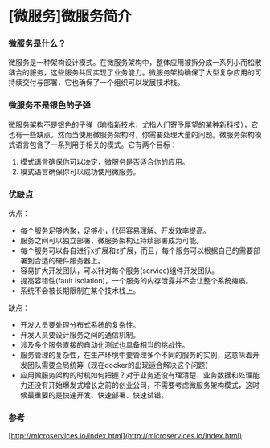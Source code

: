 # \[微服务\]微服务简介

### 微服务是什么？

微服务是一种架构设计模式。在微服务架构中，整体应用被拆分成一系列小而松散耦合的服务，这些服务共同实现了业务能力。微服务架构确保了大型复杂应用的可持续交付与部署，它也确保了一个组织可以发展技术栈。

### 微服务不是银色的子弹

微服务架构不是银色的子弹（喻指新技术，尤指人们寄予厚望的某种新科技），它也有一些缺点。然而当使用微服务架构时，你需要处理大量的问题。微服务架构模式语言包含了一系列用于相关的模式。它有两个目标：

1. 模式语言确保你可以决定，微服务是否适合你的应用。
2. 模式语言确保你可以成功使用微服务。

### 优缺点

优点：

* 每个服务足够内聚，足够小，代码容易理解、开发效率提高。
* 服务之间可以独立部署，微服务架构让持续部署成为可能。
* 每个服务可以各自进行x扩展和z扩展，而且，每个服务可以根据自己的需要部署到合适的硬件服务器上。
* 容易扩大开发团队，可以针对每个服务\(service\)组件开发团队。
* 提高容错性\(fault isolation\)，一个服务的内存泄露并不会让整个系统瘫痪。
* 系统不会被长期限制在某个技术栈上。

缺点：

* 开发人员要处理分布式系统的复杂性。
* 开发人员要设计服务之间的通信机制。
* 涉及多个服务直接的自动化测试也具备相当的挑战性。
* 服务管理的复杂性，在生产环境中要管理多个不同的服务的实例，这意味着开发团队需要全局统筹（现在docker的出现适合解决这个问题）
* 应用微服务架构的时机如何把握？对于业务还没有理清楚、业务数据和处理能力还没有开始爆发式增长之前的创业公司，不需要考虑微服务架构模式，这时候最重要的是快速开发、快速部署、快速试错。

### 参考

[http://microservices.io/index.html](http://microservices.io/index.html)

